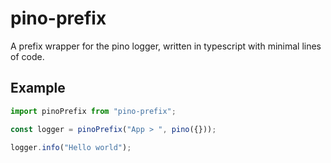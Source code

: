 # pino-prefix

A prefix wrapper for the pino logger, written in typescript with minimal lines of code.

## Example

```typescript
import pinoPrefix from "pino-prefix";

const logger = pinoPrefix("App > ", pino({}));

logger.info("Hello world");
```
